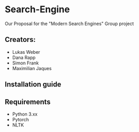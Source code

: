 # Search-Engine
 Our Proposal for the "Modern Search Engines" Group project

## Creators:
 - Lukas Weber
 - Dana Rapp
 - Simon Frank
 - Maximilian Jaques

## Installation guide


## Requirements
- Python 3.xx
- Pytorch
- NLTK


